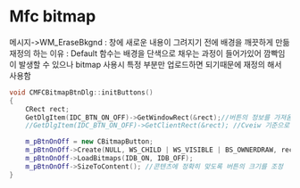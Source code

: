 # Mfc bitmap

메시지->WM_EraseBkgnd : 창에 새로운 내용이 그려지기 전에 배경을 깨끗하게 만듦
재정의 하는 이유 : Default 함수는 배경을 단색으로 채우는 과정이 들어가있어 깜빡임이 발생할 수 있으나 bitmap 사용시 특정 부분만 업로드하면 되기때문에 재정의 해서 사용함

```C++
void CMFCBitmapBtnDlg::initButtons() 
{
	CRect rect;
	GetDlgItem(IDC_BTN_ON_OFF)->GetWindowRect(&rect);//버튼의 정보를 가져옴 
	//GetDlgItem(IDC_BTN_ON_OFF)->GetClientRect(&rect); //Cveiw 기준으로 좌표적용

	m_pBtnOnOff = new CBitmapButton;
	m_pBtnOnOff->Create(NULL, WS_CHILD | WS_VISIBLE | BS_OWNERDRAW, rect, this, IDC_BTN_ON_OFF);
	m_pBtnOnOff->LoadBitmaps(IDB_ON, IDB_OFF);
	m_pBtnOnOff->SizeToContent(); //콘텐츠에 정확히 맞도록 버튼의 크기를 조정
}
```